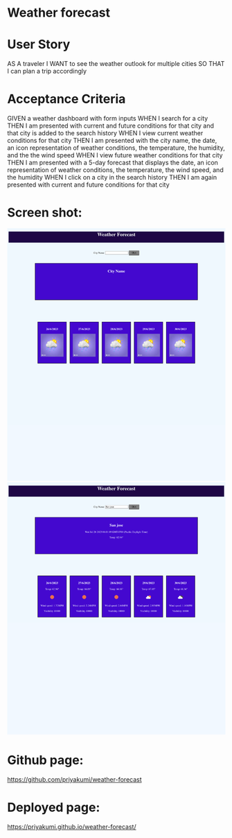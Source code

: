 # Weather forecast
User Story
==========

AS A traveler
I WANT to see the weather outlook for multiple cities
SO THAT I can plan a trip accordingly

Acceptance Criteria
===================

GIVEN a weather dashboard with form inputs
WHEN I search for a city
THEN I am presented with current and future conditions for that city and that city is added to the search history
WHEN I view current weather conditions for that city
THEN I am presented with the city name, the date, an icon representation of weather conditions, the temperature, the humidity, and the the wind speed
WHEN I view future weather conditions for that city
THEN I am presented with a 5-day forecast that displays the date, an icon representation of weather conditions, the temperature, the wind speed, and the humidity
WHEN I click on a city in the search history
THEN I am again presented with current and future conditions for that city


Screen shot:
============
![screen-shot1](sshot1.png)
![screen-shot2](sshot2.png)

Github page:
===========
https://github.com/priyakumi/weather-forecast

Deployed page:
=============
https://priyakumi.github.io/weather-forecast/


